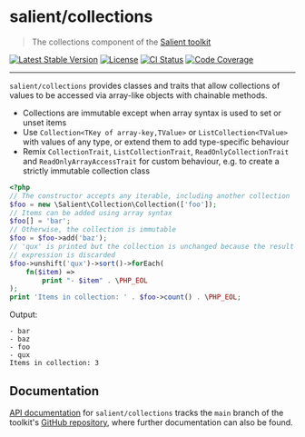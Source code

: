 # salient/collections

> The collections component of the [Salient toolkit][toolkit]

<p>
  <a href="https://packagist.org/packages/salient/toolkit"><img src="https://poser.pugx.org/salient/toolkit/v" alt="Latest Stable Version" /></a>
  <a href="https://packagist.org/packages/salient/toolkit"><img src="https://poser.pugx.org/salient/toolkit/license" alt="License" /></a>
  <a href="https://github.com/salient-labs/toolkit/actions"><img src="https://github.com/salient-labs/toolkit/actions/workflows/ci.yml/badge.svg" alt="CI Status" /></a>
  <a href="https://codecov.io/gh/salient-labs/toolkit"><img src="https://codecov.io/gh/salient-labs/toolkit/graph/badge.svg?token=Y0l9ZeEtrI" alt="Code Coverage" /></a>
</p>

---

`salient/collections` provides classes and traits that allow collections of
values to be accessed via array-like objects with chainable methods.

- Collections are immutable except when array syntax is used to set or unset
  items
- Use `Collection<TKey of array-key,TValue>` or `ListCollection<TValue>` with
  values of any type, or extend them to add type-specific behaviour
- Remix `CollectionTrait`, `ListCollectionTrait`, `ReadOnlyCollectionTrait` and
  `ReadOnlyArrayAccessTrait` for custom behaviour, e.g. to create a strictly
  immutable collection class

```php
<?php
// The constructor accepts any iterable, including another collection
$foo = new \Salient\Collection\Collection(['foo']);
// Items can be added using array syntax
$foo[] = 'bar';
// Otherwise, the collection is immutable
$foo = $foo->add('baz');
// 'qux' is printed but the collection is unchanged because the result of the
// expression is discarded
$foo->unshift('qux')->sort()->forEach(
    fn($item) =>
        print "- $item" . \PHP_EOL
);
print 'Items in collection: ' . $foo->count() . \PHP_EOL;
```

Output:

```
- bar
- baz
- foo
- qux
Items in collection: 3
```

## Documentation

[API documentation][api-docs] for `salient/collections` tracks the `main` branch
of the toolkit's [GitHub repository][toolkit], where further documentation can
also be found.

[api-docs]:
  https://salient-labs.github.io/toolkit/namespace-Salient.Collection.html
[toolkit]: https://github.com/salient-labs/toolkit

